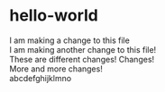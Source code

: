 # hello-world

I am making a change to this file  
I am making another change to this file!  
These are different changes!
Changes!  
More and more changes!  
abcdefghijklmno